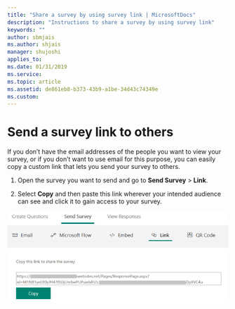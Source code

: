 ```yaml
---
title: "Share a survey by using survey link | MicrosoftDocs"
description: "Instructions to share a survey by using survey link"
keywords: ""
author: sbmjais
ms.author: shjais
manager: shujoshi
applies_to: 
ms.date: 01/31/2019
ms.service: 
ms.topic: article
ms.assetid: de861eb8-b373-43b9-a1be-34d43c74349e
ms.custom: 
---
```

# Send a survey link to others

If you don’t have the email addresses of the people you want to view your survey, or if you don’t want to use email for this purpose, you can easily copy a custom link that lets you send your survey to others.

1.  Open the survey you want to send and go to **Send Survey** &gt; **Link**.

2.  Select **Copy** and then paste this link wherever your intended audience can see and click it to gain access to your survey.

 ![get the survey link for sharing](media/survey-link.png "Get the survey link for sharing")  

